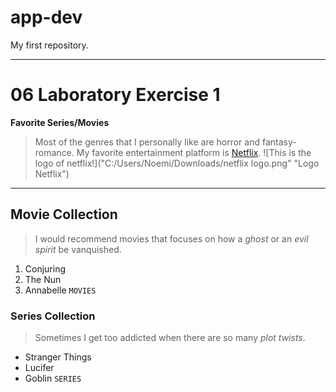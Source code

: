 # app-dev
My first repository.

---

# 06 Laboratory Exercise 1
**Favorite Series/Movies**
> Most of the genres that I personally like are horror and fantasy-romance.
My favorite entertainment platform is [Netflix](https://www.netflix.com/ph-en/).
![This is the logo of netflix!]("C:/Users/Noemi/Downloads/netflix logo.png" "Logo Netflix")

---

## Movie Collection
> I would recommend movies that focuses on how a *ghost* or an *evil spirit* be vanquished.
1. Conjuring
2. The Nun
3. Annabelle
`MOVIES`

### Series Collection
> Sometimes I get too addicted when there are so many *plot twists*.
- Stranger Things
- Lucifer
- Goblin
`SERIES`
